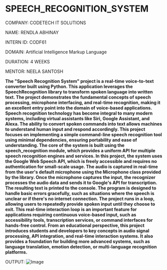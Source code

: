 # SPEECH_RECOGNITION_SYSTEM

COMPANY: CODETECH IT SOLUTIONS

NAME: RENDLA ABHINAY

INTERN ID: CODF61

DOMAIN: Artificial Intelligence Markup Language

DURATION: 4 WEEKS

MENTOR: NEELA SANTOSH

**The "Speech Recognition System" project is a real-time voice-to-text converter built using Python. This application leverages the SpeechRecognition library to transform spoken language into written text. The project demonstrates the fundamental concepts of speech processing, microphone interfacing, and real-time recognition, making it an excellent entry point into the domain of voice-based applications.
Speech recognition technology has become integral to many modern systems, including virtual assistants like Siri, Google Assistant, and Alexa. The ability to convert spoken commands into text allows machines to understand human input and respond accordingly. This project focuses on implementing a simple command-line speech recognition tool using minimal dependencies, ensuring portability and ease of understanding.
The core of the system is built using the speech_recognition module, which provides a uniform API for multiple speech recognition engines and services. In this project, the system uses the Google Web Speech API, which is freely accessible and requires no authentication for small-scale usage. The audio is captured in real-time from the user's default microphone using the Microphone class provided by the library.
Once the microphone captures the input, the recognizer processes the audio data and sends it to Google's API for transcription. The resulting text is printed to the console. The program is designed to handle basic errors gracefully, such as situations where the speech is unclear or if there's no internet connection.
The project runs in a loop, allowing users to repeatedly provide spoken input until they choose to exit. This real-time interaction loop is an important feature for applications requiring continuous voice-based input, such as accessibility tools, transcription services, or command interfaces for hands-free control.
From an educational perspective, this project introduces students and developers to key concepts in audio signal processing, API integration, and real-time interaction systems. It also provides a foundation for building more advanced systems, such as language translation, emotion detection, or multi-language recognition platforms.**

OUTPUT:
![Image](https://github.com/user-attachments/assets/49179465-d8b6-494a-b5c8-b3400856bf41)
